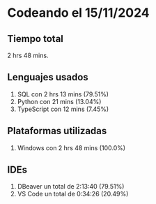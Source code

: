 # Codeando el 15/11/2024

## Tiempo total
2 hrs 48 mins.

## Lenguajes usados
1. SQL con 2 hrs 13 mins (79.51%)
1. Python con 21 mins (13.04%)
1. TypeScript con 12 mins (7.45%)

## Plataformas utilizadas
1. Windows con 2 hrs 48 mins (100.0%)

## IDEs
1. DBeaver un total de 2:13:40 (79.51%)
1. VS Code un total de 0:34:26 (20.49%)
